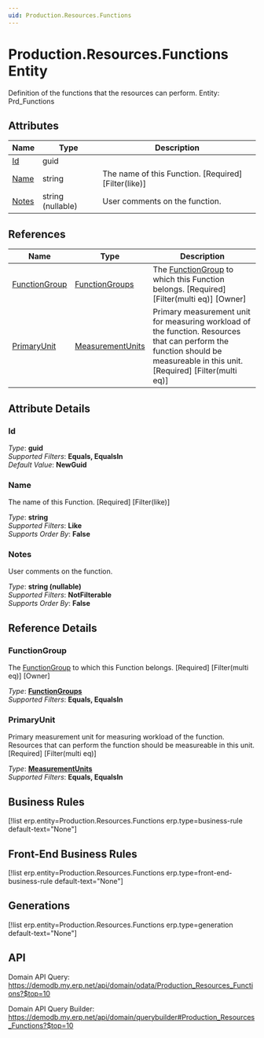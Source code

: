 ```yaml
---
uid: Production.Resources.Functions
---
```

# Production.Resources.Functions Entity

Definition of the functions that the resources can perform. Entity: Prd_Functions

## Attributes

| Name | Type | Description |
| ---- | ---- | --- |
| [Id](Production.Resources.Functions.md#id) | guid |  
| [Name](Production.Resources.Functions.md#name) | string | The name of this Function. [Required] [Filter(like)] 
| [Notes](Production.Resources.Functions.md#notes) | string (nullable) | User comments on the function. 

## References

| Name | Type | Description |
| ---- | ---- | --- |
| [FunctionGroup](Production.Resources.Functions.md#functiongroup) | [FunctionGroups](Production.Resources.FunctionGroups.md) | The [FunctionGroup](Production.Resources.Functions.md#functiongroup) to which this Function belongs. [Required] [Filter(multi eq)] [Owner] |
| [PrimaryUnit](Production.Resources.Functions.md#primaryunit) | [MeasurementUnits](General.MeasurementUnits.md) | Primary measurement unit for measuring workload of the function. Resources that can perform the function should be measureable in this unit. [Required] [Filter(multi eq)] |


## Attribute Details

### Id

_Type_: **guid**  
_Supported Filters_: **Equals, EqualsIn**  
_Default Value_: **NewGuid**  

### Name

The name of this Function. [Required] [Filter(like)]

_Type_: **string**  
_Supported Filters_: **Like**  
_Supports Order By_: **False**  

### Notes

User comments on the function.

_Type_: **string (nullable)**  
_Supported Filters_: **NotFilterable**  
_Supports Order By_: **False**  


## Reference Details

### FunctionGroup

The [FunctionGroup](Production.Resources.Functions.md#functiongroup) to which this Function belongs. [Required] [Filter(multi eq)] [Owner]

_Type_: **[FunctionGroups](Production.Resources.FunctionGroups.md)**  
_Supported Filters_: **Equals, EqualsIn**  

### PrimaryUnit

Primary measurement unit for measuring workload of the function. Resources that can perform the function should be measureable in this unit. [Required] [Filter(multi eq)]

_Type_: **[MeasurementUnits](General.MeasurementUnits.md)**  
_Supported Filters_: **Equals, EqualsIn**  



## Business Rules

[!list erp.entity=Production.Resources.Functions erp.type=business-rule default-text="None"]

## Front-End Business Rules

[!list erp.entity=Production.Resources.Functions erp.type=front-end-business-rule default-text="None"]

## Generations

[!list erp.entity=Production.Resources.Functions erp.type=generation default-text="None"]

## API

Domain API Query:
<https://demodb.my.erp.net/api/domain/odata/Production_Resources_Functions?$top=10>

Domain API Query Builder:
<https://demodb.my.erp.net/api/domain/querybuilder#Production_Resources_Functions?$top=10>

